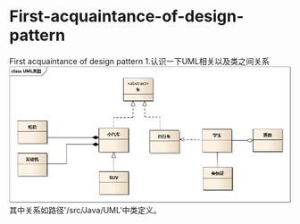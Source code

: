 # First-acquaintance-of-design-pattern
First acquaintance of design pattern
1.认识一下UML相关以及类之间关系
![](/src/Resource/image/UML.jpg)
其中关系如路径'/src/Java/UML'中类定义。
